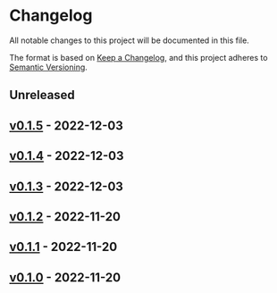 # Changelog

All notable changes to this project will be documented in this file.

The format is based on [Keep a Changelog](https://keepachangelog.com/en/1.0.0/),
and this project adheres to [Semantic Versioning](https://semver.org/spec/v2.0.0.html).

## Unreleased

## [v0.1.5](https://github.com/ykumards/simtorch/releases/tag/v0.1.5) - 2022-12-03

## [v0.1.4](https://github.com/ykumards/simtorch/releases/tag/v0.1.4) - 2022-12-03

## [v0.1.3](https://github.com/ykumards/simtorch/releases/tag/v0.1.3) - 2022-12-03

## [v0.1.2](https://github.com/ykumards/simtorch/releases/tag/v0.1.2) - 2022-11-20

## [v0.1.1](https://github.com/ykumards/simtorch/releases/tag/v0.1.1) - 2022-11-20

## [v0.1.0](https://github.com/ykumards/simtorch/releases/tag/v0.1.0) - 2022-11-20

